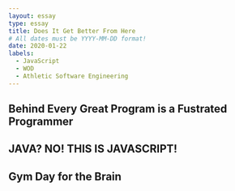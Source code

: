 ```yaml
---
layout: essay
type: essay
title: Does It Get Better From Here
# All dates must be YYYY-MM-DD format!
date: 2020-01-22
labels:
  - JavaScript 
  - WOD 
  - Athletic Software Engineering 
---
```


## Behind Every Great Program is a Fustrated Programmer  


## JAVA? NO! THIS IS JAVASCRIPT! 


## Gym Day for the Brain 
